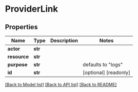 # ProviderLink


## Properties
Name | Type | Description | Notes
------------ | ------------- | ------------- | -------------
**actor** | **str** |  | 
**resource** | **str** |  | 
**purpose** | **str** |  | defaults to "logs"
**id** | **str** |  | [optional] [readonly] 

[[Back to Model list]](../README.md#documentation-for-models) [[Back to API list]](../README.md#documentation-for-api-endpoints) [[Back to README]](../README.md)


